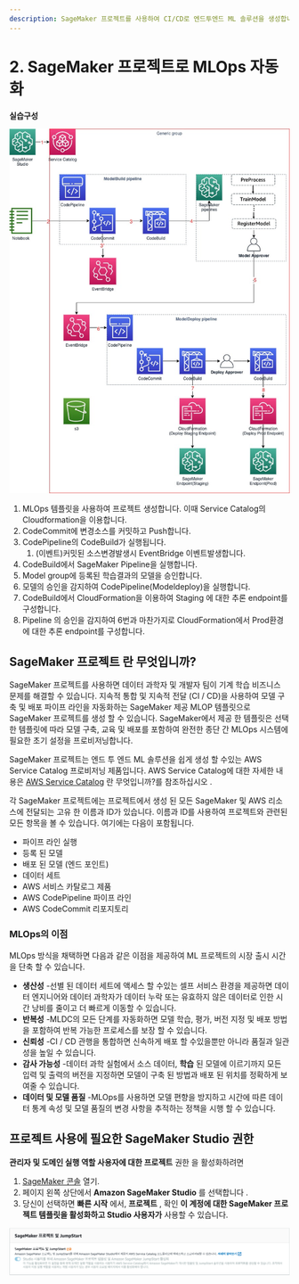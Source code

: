 ```yaml
---
description: SageMaker 프로젝트를 사용하여 CI/CD로 엔드투엔드 ML 솔루션을 생성합니다.
---
```


# 2. SageMaker 프로젝트로 MLOps 자동화

**실습구성**

![](.gitbook/assets/.jpg%20%281%29.jpeg)

1. MLOps 템플릿을 사용하여 프로젝트 생성합니다. 이때 Service Catalog의 Cloudformation을 이용합니다.
2. CodeCommit에 변경소스를 커밋하고 Push합니다.
3. CodePipeline의 CodeBuild가 실행됩니다.
   1. \(이벤트\)커밋된 소스변경발생시 EventBridge 이벤트발생합니다.
4. CodeBuild에서 SageMaker Pipeline을 실행합니다.
5. Model group에 등록된 학습결과의 모델을 승인합니다.
6. 모델의 승인을 감지하여 CodePipeline\(Modeldeploy\)을 실행합니다.
7. CodeBuild에서 CloudFormation을 이용하여 Staging 에 대한 추론 endpoint를 구성합니다.
8. Pipeline 의 승인을 감지하여 6번과 마찬가지로 CloudFormation에서 Prod환경에 대한 추론 endpoint를 구성합니다.

## SageMaker 프로젝트 란 무엇입니까? <a id="sagemaker-projects-whatis"></a>

SageMaker 프로젝트를 사용하면 데이터 과학자 및 개발자 팀이 기계 학습 비즈니스 문제를 해결할 수 있습니다. 지속적 통합 및 지속적 전달 \(CI / CD\)을 사용하여 모델 구축 및 배포 파이프 라인을 자동화하는 SageMaker 제공 MLOP 템플릿으로 SageMaker 프로젝트를 생성 할 수 있습니다. SageMaker에서 제공 한 템플릿은 선택한 템플릿에 따라 모델 구축, 교육 및 배포를 포함하여 완전한 종단 간 MLOps 시스템에 필요한 초기 설정을 프로비저닝합니다.

SageMaker 프로젝트는 엔드 투 엔드 ML 솔루션을 쉽게 생성 할 수있는 AWS Service Catalog 프로비저닝 제품입니다. AWS Service Catalog에 대한 자세한 내용은 [AWS Service Catalog](https://docs.aws.amazon.com/servicecatalog/latest/adminguide/introduction.html) 란 무엇입니까?를 참조하십시오 .

각 SageMaker 프로젝트에는 프로젝트에서 생성 된 모든 SageMaker 및 AWS 리소스에 전달되는 고유 한 이름과 ID가 있습니다. 이름과 ID를 사용하여 프로젝트와 관련된 모든 항목을 볼 수 있습니다. 여기에는 다음이 포함됩니다.

* 파이프 라인 실행
* 등록 된 모델
* 배포 된 모델 \(엔드 포인트\)
* 데이터 세트
* AWS 서비스 카탈로그 제품
* AWS CodePipeline 파이프 라인
* AWS CodeCommit 리포지토리

### MLOps의 이점 <a id="sagemaker-projects-benefits"></a>

MLOps 방식을 채택하면 다음과 같은 이점을 제공하여 ML 프로젝트의 시장 출시 시간을 단축 할 수 있습니다.

* **생산성** -선별 된 데이터 세트에 액세스 할 수있는 셀프 서비스 환경을 제공하면 데이터 엔지니어와 데이터 과학자가 데이터 누락 또는 유효하지 않은 데이터로 인한 시간 낭비를 줄이고 더 빠르게 이동할 수 있습니다.
* **반복성** -MLDC의 모든 단계를 자동화하면 모델 학습, 평가, 버전 지정 및 배포 방법을 포함하여 반복 가능한 프로세스를 보장 할 수 있습니다.
* **신뢰성** -CI / CD 관행을 통합하면 신속하게 배포 할 수있을뿐만 아니라 품질과 일관성을 높일 수 있습니다.
* **감사 가능성** -데이터 과학 실험에서 소스 데이터, **학습** 된 모델에 이르기까지 모든 입력 및 출력의 버전을 지정하면 모델이 구축 된 방법과 배포 된 위치를 정확하게 보여줄 수 있습니다.
* **데이터 및 모델 품질** -MLOps를 사용하면 모델 편향을 방지하고 시간에 따른 데이터 통계 속성 및 모델 품질의 변경 사항을 추적하는 정책을 시행 할 수 있습니다.



## 프로젝트 사용에 필요한 SageMaker Studio 권한 <a id="sagemaker-projects-studio-updates"></a>

**관리자 및 도메인 실행 역할 사용자에 대한 프로젝트** 권한 을 활성화하려면

1. [SageMaker 콘솔](https://console.aws.amazon.com/sagemaker/) 열기.
2. 페이지 왼쪽 상단에서 **Amazon SageMaker Studio** 를 선택합니다 .
3. 당신이 선택하면 **빠른 시작** 에서, **프로젝트** , 확인 **이 계정에 대한 SageMaker 프로젝트 템플릿을 활성화하고 Studio 사용자가** 사용할 수 있습니다.

![](.gitbook/assets/screen-shot-2021-04-01-at-9.21.59-pm.png)





